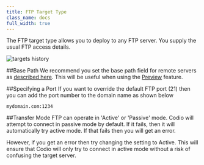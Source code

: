 ```yaml
---
title: FTP Target Type
class_name: docs
full_width: true
---
```


The FTP target type allows you to deploy to any FTP server. You supply the usual FTP access details.

![targets history](/img/docs/deploy-ftp.png)

##Base Path
We recommend you set the base path field for remote servers as [described here](/docs/deployment/basepath). This will be useful when using the [Preview](/docs/inline-preview) feature.

##Specifying a Port
If you want to override the default FTP port (21) then you can add the port number to the domain name as shown below

	mydomain.com:1234 

##Transfer Mode
FTP can operate in 'Active' or 'Passive' mode. Codio will attempt to connect in passive mode by default. If it fails, then it will automatically try active mode. If that fails then you will get an error.

However, if you get an error then try changing the setting to Active. This will ensure that Codio will only try to connect in active mode without a risk of confusing the target server.


